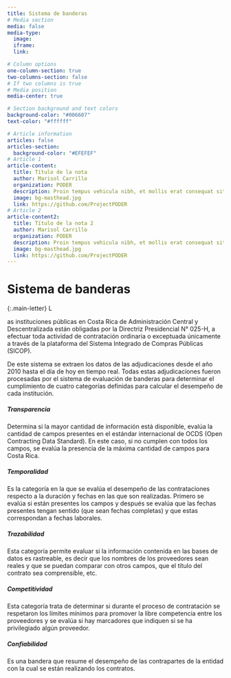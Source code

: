 ```yaml
---
title: Sistema de banderas
# Media section
media: false
media-type:
  image:
  iframe:
  link: 

# Column options
one-column-section: true
two-columns-section: false
# If two columns is true
# Media position
media-center: true

# Section background and text colors
background-color: "#006607"
text-color: "#ffffff"

# Article information
articles: false
articles-section:
  background-color: "#EFEFEF"
# Article 1
article-content:
  title: Título de la nota
  author: Marisol Carrillo
  organization: PODER
  description: Proin tempus vehicula nibh, et mollis erat consequat sit amet. Aliquam molestie, elit feugiat sagittis luctus, ex lorem ultrices elit, ac molestie orci elit eu nisi. Phasellus accumsan fringilla ligula, id vulputate lorem bibendum in. Fusce congue ullamcorper tempus. In metus velit, finibus et libero nec, tempus aliquam metus.
  image: bg-masthead.jpg
  link: https://github.com/ProjectPODER
# Article 2
article-content2:
  title: Título de la nota 2
  author: Marisol Carrillo
  organization: PODER
  description: Proin tempus vehicula nibh, et mollis erat consequat sit amet. Aliquam molestie, elit feugiat sagittis luctus, ex lorem ultrices elit, ac molestie orci elit eu nisi. Phasellus accumsan fringilla ligula, id vulputate lorem bibendum in. Fusce congue ullamcorper tempus. In metus velit, finibus et libero nec, tempus aliquam metus.
  image: bg-masthead.jpg
  link: https://github.com/ProjectPODER
---
```


# Sistema de banderas 

{:.main-letter}
L

as instituciones públicas en Costa Rica de Administración Central y Descentralizada están obligadas por la Directriz Presidencial N° 025-H, a efectuar toda actividad de contratación ordinaria o exceptuada únicamente a través de la plataforma del Sistema Integrado de Compras Públicas (SICOP). 

De este sistema se extraen los datos de las adjudicaciones desde el año 2010 hasta el día de hoy en tiempo real. Todas estas adjudicaciones fueron procesadas por el sistema de evaluación de banderas para determinar el cumplimiento de cuatro categorías definidas para calcular el desempeño de cada institución. 
##### Transparencia
 Determina si la mayor cantidad de información está disponible, evalúa la cantidad de campos presentes en el estándar internacional de OCDS (Open Contracting Data Standard). En este caso, si no cumplen con todos los campos, se evalúa la presencia de la máxima cantidad de campos para Costa Rica.
##### Temporalidad
Es la categoría en la que se evalúa el desempeño de las contrataciones respecto a la duración y fechas en las que son realizadas. Primero se evalúa si están presentes los campos y después se evalúa que las fechas presentes tengan sentido (que sean fechas completas) y que estas correspondan a fechas laborales.
##### Trazabilidad
Esta categoría permite evaluar si la información contenida en las bases de datos es rastreable, es decir que los nombres de los proveedores sean reales y que se puedan comparar con otros campos, que el título del contrato sea comprensible, etc.
##### Competitividad
Esta categoría trata de determinar si durante el proceso de contratación se respetaron los límites mínimos para promover la libre competencia entre los proveedores y se evalúa si hay marcadores que indiquen si se ha privilegiado algún proveedor.
##### Confiabilidad
Es una bandera que resume el desempeño de las contrapartes de la entidad con la cual se están realizando los contratos.
